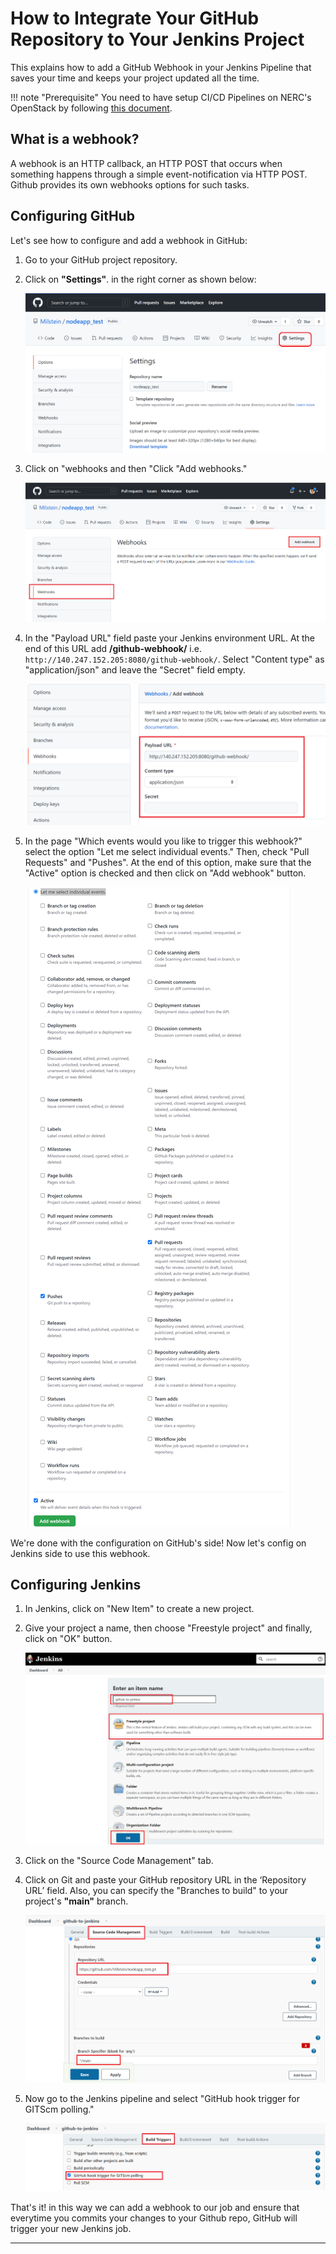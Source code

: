 # How to Integrate Your GitHub Repository to Your Jenkins Project

This explains how to add a GitHub Webhook in your Jenkins Pipeline that saves your
time and keeps your project updated all the time.

!!! note "Prerequisite"
    You need to have setup CI/CD Pipelines on NERC's OpenStack by following
    [this document](setup-CI-CD-pipeline.md).

## What is a webhook?

A webhook is an HTTP callback, an HTTP POST that occurs when something happens through
a simple event-notification via HTTP POST. Github provides its own webhooks options
for such tasks.

## Configuring GitHub

Let's see how to configure and add a webhook in GitHub:

1. Go to your GitHub project repository.

2. Click on **"Settings"**. in the right corner as shown below:

    ![GitHub Settings](images/github-settings.png)

3. Click on "webhooks and then "Click "Add webhooks."

    ![Github webhook](images/Github-webhook.png)

4. In the "Payload URL" field paste your Jenkins environment URL. At the end of this
URL add **/github-webhook/** i.e. `http://140.247.152.205:8080/github-webhook/`.
Select "Content type" as "application/json" and leave the "Secret" field empty.

    ![Github webhook fields](images/Github-webhook-fields.png)

5. In the page "Which events would you like to trigger this webhook?" select the
option "Let me select individual events." Then, check "Pull Requests" and "Pushes".
At the end of this option, make sure that the "Active" option is checked and then
click on "Add webhook" button.

    ![Github webhook events](images/Github-webhook-events.png)

We're done with the configuration on GitHub's side! Now let's config on Jenkins side
to use this webhook.

## Configuring Jenkins

1. In Jenkins, click on "New Item" to create a new project.

2. Give your project a name, then choose "Freestyle project" and finally, click
on "OK" button.

    ![Jenkins new item](images/Jenkins-new-item.png)

3. Click on the "Source Code Management" tab.

4. Click on Git and paste your GitHub repository URL in the ‘Repository URL’ field.
Also, you can specify the "Branches to build" to your project's **"main"** branch.

    ![Jenkins SCM config](images/Jenkins-SCM-config.png)

5. Now go to the Jenkins pipeline and select "GitHub hook trigger for GITScm polling."

    ![Jenkins Build Triggers](images/Jenkins-build-triggers.png)

That's it! in this way we can add a webhook to our job and ensure that everytime
you commits your changes to your Github repo, GitHub will trigger your new Jenkins
job.

---
